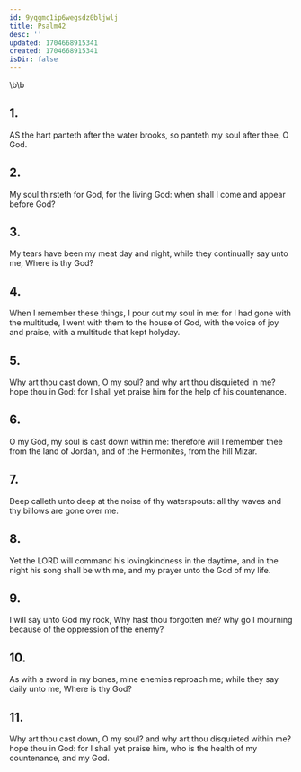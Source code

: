```yaml
---
id: 9yqgmc1ip6wegsdz0bljwlj
title: Psalm42
desc: ''
updated: 1704668915341
created: 1704668915341
isDir: false
---
```

\b\b
## 1.
AS the hart panteth after the water brooks, so panteth my soul after thee, O God.
## 2.
My soul thirsteth for God, for the living God: when shall I come and appear before God?
## 3.
My tears have been my meat day and night, while they continually say unto me, Where is thy God?
## 4.
When I remember these things, I pour out my soul in me: for I had gone with the multitude, I went with them to the house of God, with the voice of joy and praise, with a multitude that kept holyday.
## 5.
Why art thou cast down, O my soul?  and why art thou disquieted in me?  hope thou in God: for I shall yet praise him for the help of his countenance.
## 6.
O my God, my soul is cast down within me: therefore will I remember thee from the land of Jordan, and of the Hermonites, from the hill Mizar.
## 7.
Deep calleth unto deep at the noise of thy waterspouts: all thy waves and thy billows are gone over me.
## 8.
Yet the LORD will command his lovingkindness in the daytime, and in the night his song shall be with me, and my prayer unto the God of my life.
## 9.
I will say unto God my rock, Why hast thou forgotten me?  why go I mourning because of the oppression of the enemy?
## 10.
As with a sword in my bones, mine enemies reproach me; while they say daily unto me, Where is thy God?
## 11.
Why art thou cast down, O my soul?  and why art thou disquieted within me?  hope thou in God: for I shall yet praise him, who is the health of my countenance, and my God.
